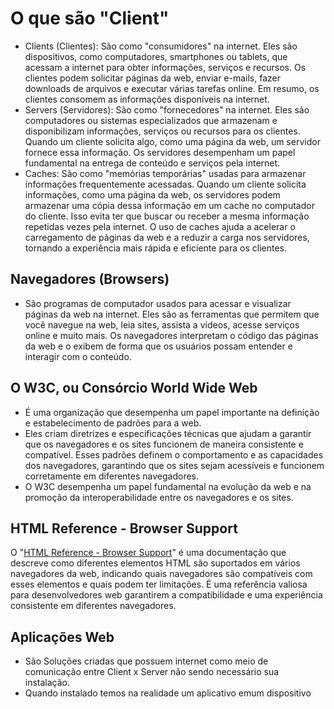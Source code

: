 # O que são "Client"
- Clients (Clientes): São como "consumidores" na internet. Eles são dispositivos, como computadores, smartphones ou tablets, que acessam a internet para obter informações, serviços e recursos. Os clientes podem solicitar páginas da web, enviar e-mails, fazer downloads de arquivos e executar várias tarefas online. Em resumo, os clientes consomem as informações disponíveis na internet.
- Servers (Servidores): São como "fornecedores" na internet. Eles são computadores ou sistemas especializados que armazenam e disponibilizam informações, serviços ou recursos para os clientes. Quando um cliente solicita algo, como uma página da web, um servidor fornece essa informação. Os servidores desempenham um papel fundamental na entrega de conteúdo e serviços pela internet.
- Caches: São como "memórias temporárias" usadas para armazenar informações frequentemente acessadas. Quando um cliente solicita informações, como uma página da web, os servidores podem armazenar uma cópia dessa informação em um cache no computador do cliente. Isso evita ter que buscar ou receber a mesma informação repetidas vezes pela internet. O uso de caches ajuda a acelerar o carregamento de páginas da web e a reduzir a carga nos servidores, tornando a experiência mais rápida e eficiente para os clientes.

## Navegadores (Browsers)
- São programas de computador usados para acessar e visualizar páginas da web na internet. Eles são as ferramentas que permitem que você navegue na web, leia sites, assista a vídeos, acesse serviços online e muito mais. Os navegadores interpretam o código das páginas da web e o exibem de forma que os usuários possam entender e interagir com o conteúdo.

## O W3C, ou Consórcio World Wide Web
- É uma organização que desempenha um papel importante na definição e estabelecimento de padrões para a web.
- Eles criam diretrizes e especificações técnicas que ajudam a garantir que os navegadores e os sites funcionem de maneira consistente e compatível. Esses padrões definem o comportamento e as capacidades dos navegadores, garantindo que os sites sejam acessíveis e funcionem corretamente em diferentes navegadores.
- O W3C desempenha um papel fundamental na evolução da web e na promoção da interoperabilidade entre os navegadores e os sites.
  
## HTML Reference - Browser Support
O "[HTML Reference - Browser Support]([url](https://www.w3schools.com/tags/ref_html_browsersupport.asp))" é uma documentação que descreve como diferentes elementos HTML são suportados em vários navegadores da web, indicando quais navegadores são compatíveis com esses elementos e quais podem ter limitações. É uma referência valiosa para desenvolvedores web garantirem a compatibilidade e uma experiência consistente em diferentes navegadores.

## Aplicações Web
- São Soluções criadas que possuem internet como meio de comunicação entre Client x Server não sendo necessário sua instalação.
- Quando instalado temos na realidade um aplicativo emum dispositivo
